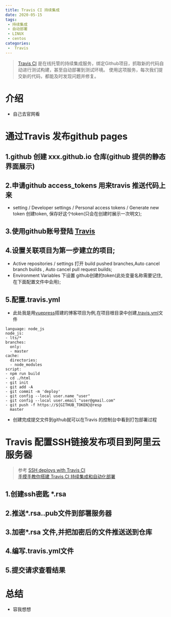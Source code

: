 ```yaml
---
title: Travis CI 持续集成
date: 2020-05-15
tags:
 - 持续集成
 - 自动部署
 - LINUX
 - centos
categories:
 -  Travis
---
```










> [Travis CI](https://travis-ci.com/) 是在线托管的持续集成服务，绑定Github项目，抓取新的代码自动进行测试构建，甚至自动部署到测试环境。 使用这项服务，每次我们提交新的代码，都能及时发现问题并修复。



# 介绍

* 自己去官网看



# 通过Travis 发布github pages

## 1.github 创建 xxx.github.io 仓库(github 提供的静态界面展示)

## 2.申请github access_tokens 用来travis 推送代码上来

* setting /  Developer settings / Personal access tokens / Generate new token 创建token, 保存好这个token(只会在创建时展示一次明文);

## 3.使用github账号登陆 [Travis](https://travis-ci.com/) 

## 4.设置关联项目为第一步建立的项目;
* Active repositories / settings  打开 build pushed branches,Auto cancel branch builds , Auto cancel pull request builds;
* Environment Variables 下设置 github创建的token(此处变量名称需要记住,在下面配置文件中会用);

## 5.配置.travis.yml

* 此处我是用[vuepress](https://www.vuepress.cn/)搭建的博客项目为例,在项目根目录中创建[.travis.yml](https://docs.travis-ci.com/user/encrypting-files/)文件
```
language: node_js
node_js:
- lts/*
branches:
  only:
  - master
cache:
  directories:
  - node_modules
script:
- npm run build
- cd ./html
- git init
- git add -A
- git commit -m 'deploy'
- git config --local user.name "user"
- git config --local user.email "user@gmail.com"
- git push -f https://${GITHUB_TOKEN}@resp
  master
```
*  创建完成提交文件到github就可以在Travis 的控制台中看到打包部署过程


# Travis 配置SSH链接发布项目到阿里云服务器

 >参考 
 > [SSH deploys with Travis CI](https://oncletom.io/2016/travis-ssh-deploy/)   
 > [手摸手教你搭建 Travis CI 持续集成和自动化部署](https://www.ctolib.com/topics-139043.html)

## 1.创建ssh密匙 *.rsa
## 2.推送*.rsa..pub文件到部署服务器
## 3.加密*.rsa 文件,并把加密后的文件推送送到仓库
## 4.编写.travis.yml文件
## 5.提交请求查看结果

# 总结

* 容我想想


